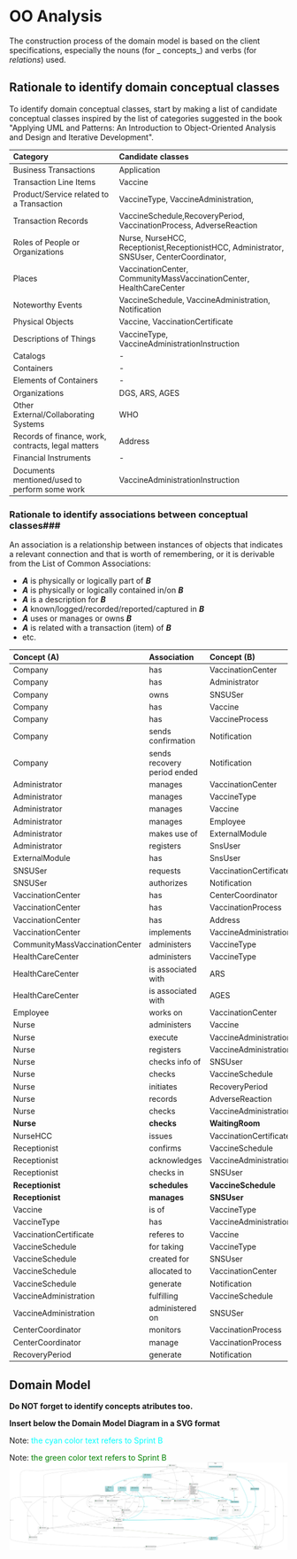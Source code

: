 # OO Analysis

The construction process of the domain model is based on the client specifications, especially the nouns (for _
concepts_) and verbs (for _relations_) used.

## Rationale to identify domain conceptual classes

To identify domain conceptual classes, start by making a list of candidate conceptual classes inspired by the list of
categories suggested in the book "Applying UML and Patterns: An Introduction to Object-Oriented Analysis and Design and
Iterative Development".

| Category                                           | Candidate classes                                                                         |
|:---------------------------------------------------| :------------------------------------------------------------------                       |
| Business Transactions                              | Application                                                                               |
| Transaction Line Items                             | Vaccine                                                                                   |
| Product/Service related to a Transaction           | VaccineType, VaccineAdministration,                                                       |
| Transaction Records                                | VaccineSchedule,RecoveryPeriod, VaccinationProcess, AdverseReaction                       |
| Roles of People or Organizations                   | Nurse, NurseHCC, Receptionist,ReceptionistHCC, Administrator, SNSUser, CenterCoordinator, |
| Places                                             | VaccinationCenter, CommunityMassVaccinationCenter, HealthCareCenter                       |
| Noteworthy Events                                  | VaccineSchedule, VaccineAdministration, Notification                                      |
| Physical Objects                                   | Vaccine, VaccinationCertificate                                                           |
| Descriptions of Things                             | VaccineType, VaccineAdministrationInstruction                                             |
| Catalogs                                           | -                                                                                         |
| Containers                                         | -                                                                                         |
| Elements of Containers                             | -                                                                                         |
| Organizations                                      | DGS, ARS, AGES                                                                            |
| Other External/Collaborating Systems               | WHO                                                                                       |
| Records of finance, work, contracts, legal matters | Address                                                                                   |
| Financial Instruments                              | -                                                                                         |
| Documents mentioned/used to perform some work      | VaccineAdministrationInstruction                                                          |


### **Rationale to identify associations between conceptual classes**###

An association is a relationship between instances of objects that indicates a relevant connection and that is worth of
remembering, or it is derivable from the List of Common Associations:

- **_A_** is physically or logically part of **_B_**
- **_A_** is physically or logically contained in/on **_B_**
- **_A_** is a description for **_B_**
- **_A_** known/logged/recorded/reported/captured in **_B_**
- **_A_** uses or manages or owns **_B_**
- **_A_** is related with a transaction (item) of **_B_**
- etc.


| Concept (A)                    | Association                 | Concept (B)                      |
|:-------------------------------|:----------------------------|:---------------------------------|
| Company                        | has                         | VaccinationCenter                |
| Company                        | has                         | Administrator                    |
| Company                        | owns                        | SNSUSer                          |
| Company                        | has                         | Vaccine                          |
| Company                        | has                         | VaccineProcess                   |
| Company                        | sends confirmation          | Notification                     |
| Company                        | sends recovery period ended | Notification                     |
| Administrator                  | manages                     | VaccinationCenter                |
| Administrator                  | manages                     | VaccineType                      |
| Administrator                  | manages                     | Vaccine                          |
| Administrator                  | manages                     | Employee                         |
| Administrator                  | makes use of                | ExternalModule                   |
| Administrator                  | registers                   | SnsUser                          |
| ExternalModule                 | has                         | SnsUser                          |
| SNSUSer                        | requests                    | VaccinationCertificate           |
| SNSUSer                        | authorizes                  | Notification                     |
| VaccinationCenter              | has                         | CenterCoordinator                |
| VaccinationCenter              | has                         | VaccinationProcess               |
| VaccinationCenter              | has                         | Address                          |
| VaccinationCenter              | implements                  | VaccineAdministration            |
| CommunityMassVaccinationCenter | administers                 | VaccineType                      |
| HealthCareCenter               | administers                 | VaccineType                      |
| HealthCareCenter               | is associated with          | ARS                              |
| HealthCareCenter               | is associated with          | AGES                             |
| Employee                       | works on                    | VaccinationCenter                |
| Nurse                          | administers                 | Vaccine                          |
| Nurse                          | execute                     | VaccineAdministration            |
| Nurse                          | registers                   | VaccineAdministration            |
| Nurse                          | checks info of              | SNSUser                          |
| Nurse                          | checks                      | VaccineSchedule                  |
| Nurse                          | initiates                   | RecoveryPeriod                   |
| Nurse                          | records                     | AdverseReaction                  |
| Nurse                          | checks                      | VaccineAdministrationInstruction |
| **Nurse**                      | **checks**                  | **WaitingRoom**                  |
| NurseHCC                       | issues                      | VaccinationCertificate           |
| Receptionist                   | confirms                    | VaccineSchedule                  |
| Receptionist                   | acknowledges                | VaccineAdministration            |
| Receptionist                   | checks in                   | SNSUser                          |
| **Receptionist**               | **schedules**               | **VaccineSchedule**              |
| **Receptionist**               | **manages**                 | **SNSUser**                      |
| Vaccine                        | is of                       | VaccineType                      |
| VaccineType                    | has                         | VaccineAdministrationInstruction |
| VaccinationCertificate         | referes to                  | Vaccine                          |
| VaccineSchedule                | for taking                  | VaccineType                      |
| VaccineSchedule                | created for                 | SNSUser                          |
| VaccineSchedule                | allocated to                | VaccinationCenter                |
| VaccineSchedule                | generate                    | Notification                     |
| VaccineAdministration          | fulfilling                  | VaccineSchedule                  |
| VaccineAdministration          | administered on             | SNSUSer                          |
| CenterCoordinator              | monitors                    | VaccinationProcess               |
| CenterCoordinator              | manage                      | VaccinationProcess               |
| RecoveryPeriod                 | generate                    | Notification                     |


## Domain Model

**Do NOT forget to identify concepts atributes too.**

**Insert below the Domain Model Diagram in a SVG format**

Note: <span style="color: cyan ;"> the cyan color text refers to Sprint B</span>

Note: <span style="color: green ;"> the green color text refers to Sprint B</span>
![DM.svg](DM.svg)
